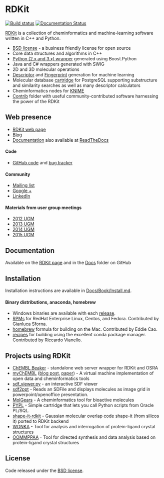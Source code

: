 # RDKit
[![Build status](https://travis-ci.org/rdkit/rdkit.svg)](https://travis-ci.org/rdkit/rdkit)
[![Documentation Status](https://readthedocs.org/projects/rdkit/badge/?version=latest)](http://rdkit.readthedocs.org/en/latest/)

[RDKit](https://github.com/rdkit/rdkit) is a collection of cheminformatics and machine-learning software written in C++ and Python.

  * [BSD license](https://github.com/rdkit/rdkit/blob/master/license.txt) - a business friendly license for open source
  * Core data structures and algorithms in C++
  * [Python (2.x and 3.x) wrapper](http://www.rdkit.org/docs/GettingStartedInPython.html) generated using Boost.Python
  * Java and C# wrappers generated with SWIG
  * 2D and 3D molecular operations
  * [Descriptor](http://www.rdkit.org/docs/GettingStartedInPython.html#list-of-available-descriptors) and [Fingerprint](http://www.rdkit.org/docs/GettingStartedInPython.html#list-of-available-fingerprints) generation for machine learning
  * Molecular database [cartridge](http://www.rdkit.org/docs/Cartridge.html) for PostgreSQL supporting substructure and similarity searches as well as many descriptor calculators
  * Cheminformatics nodes for [KNIME](http://tech.knime.org/community/rdkit)
  * [Contrib](https://github.com/rdkit/rdkit/tree/master/Contrib) folder with useful community-contributed software harnessing the power of the RDKit

## Web presence

  * [RDKit web page](https://github.com/rdkit/rdkit)
  * [Blog](https://rdkit.blogspot.com)
  * [Documentation](http://www.rdkit.org/docs/index.html) also
    available at [ReadTheDocs](http://rdkit.readthedocs.org/en/latest/)

#### Code

  * [GitHub code](https://github.com/rdkit) and [bug tracker](https://github.com/rdkit/rdkit/issues)

#### Community

  * [Mailing list](https://sourceforge.net/p/rdkit/mailman/)
  * [Google +](https://plus.google.com/u/0/116996224395614252219)
  * [LinkedIn](https://www.linkedin.com/groups/RDKit-8192558/about)

#### Materials from user group meetings

  * [2012 UGM](http://www.rdkit.org/UGM/2012/)
  * [2013 UGM](https://github.com/rdkit/UGM_2013)
  * [2014 UGM](https://github.com/rdkit/UGM_2014)
  * [2015 UGM](https://github.com/rdkit/UGM_2015)

## Documentation
Available on the [RDKit page](http://www.rdkit.org/docs/index.html)
and in the [Docs](https://github.com/rdkit/rdkit/tree/master/Docs) folder on GitHub

## Installation

Installation instructions are available in [Docs/Book/Install.md](https://github.com/rdkit/rdkit/blob/master/Docs/Book/Install.md).

#### Binary distributions, anaconda, homebrew

  * Windows binaries are available with each [release](https://github.com/rdkit/rdkit/releases).
  * [RPMs](https://copr.fedoraproject.org/coprs/giallu/rdkit/) for RedHat Enterprise Linux, Centos, and Fedora. Contributed by Gianluca Sforna.
  * [homebrew](https://github.com/rdkit/homebrew-rdkit) formula for building on the Mac. Contributed by Eddie Cao.
  * [recipes](https://github.com/rdkit/conda-rdkit) for building using the excellent conda package manager. Contributed by Riccardo Vianello.

## Projects using RDKit

  * [ChEMBL Beaker](https://github.com/mnowotka/chembl_beaker) - standalone web server wrapper for RDKit and OSRA
  * [myChEMBL](https://github.com/chembl/mychembl) ([blog post](http://chembl.blogspot.de/2013/10/chembl-virtual-machine-aka-mychembl.html), [paper](http://bioinformatics.oxfordjournals.org/content/early/2013/11/20/bioinformatics.btt666)) - A virtual machine implementation of open data and cheminformatics tools
  * [sdf_viewer.py](https://github.com/apahl/sdf_viewer) - an interactive SDF viewer
  * [sdf2ppt](https://github.com/dkuhn/sdf2ppt) - Reads an SDFile and displays molecules as image grid in powerpoint/openoffice presentation.
  * [MolGears](https://github.com/admed/molgears) - A cheminformatics tool for bioactive molecules
  * [PYPL](http://www.biochemfusion.com/downloads/#OracleUtilities) - Simple cartridge that lets you call Python scripts from Oracle PL/SQL.
  * [shape-it-rdkit](https://github.com/jandom/shape-it-rdkit) - Gaussian molecular overlap code shape-it (from silicos it) ported to RDKit backend
  * [WONKA](http://wonka.sgc.ox.ac.uk/WONKA/) - Tool for analysis and interrogation of protein-ligand crystal structures
  * [OOMMPPAA](http://oommppaa.sgc.ox.ac.uk/OOMMPPAA/) - Tool for directed synthesis and data analysis based on protein-ligand crystal structures


## License

Code released under the [BSD license](https://github.com/rdkit/rdkit/blob/master/license.txt).
